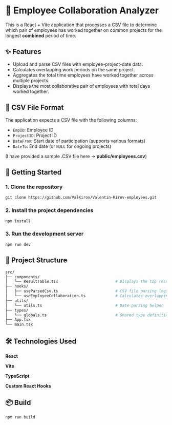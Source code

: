 # 👥 Employee Collaboration Analyzer

This is a React + Vite application that processes a CSV file to determine which pair of employees has worked together on common projects for the longest **combined** period of time.

## ✨ Features

- Upload and parse CSV files with employee-project-date data.
- Calculates overlapping work periods on the same project.
- Aggregates the total time employees have worked together across multiple projects.
- Displays the most collaborative pair of employees with total days worked together.

## 📁 CSV File Format

The application expects a CSV file with the following columns:

- `EmpID`: Employee ID
- `ProjectID`: Project ID
- `DateFrom`: Start date of participation (supports various formats)
- `DateTo`: End date (or `NULL` for ongoing projects)

(I have provided a sample .CSV file here -> **public/employees.csv**)

## 🚀 Getting Started

### 1. Clone the repository

```
git clone https://github.com/ValKirov/Valentin-Kirov-employees.git
```

### 2. Install the project dependencies

```
npm install
```

### 3. Run the development server

```
npm run dev
```

## 🧩 Project Structure

``` bash
src/
├── components/
│   └── ResultTable.tsx                         # Displays the top result
├── hooks/
│   ├── useParsedCsv.ts                         # CSV file parsing logic
│   └── useEmployeeCollaboration.ts             # Calculates overlapping work time
├── utils/
│   └── utils.ts                                # Date parsing helper
├── types/
│   └── globals.ts                              # Shared type definitions
├── App.tsx
└── main.tsx
```


## 🛠 Technologies Used

**React**

**Vite**

**TypeScript**

**Custom React Hooks**

## 📦 Build

```
npm run build
```

